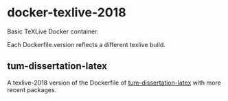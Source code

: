 # docker-texlive-2018
Basic TeXLive Docker container.

Each Dockerfile.version reflects a different texlive build.

## tum-dissertation-latex 
A texlive-2018 version of the Dockerfile of
[tum-dissertation-latex](https://github.com/TUM-LIS/tum-dissertation-latex) with
more recent packages.


